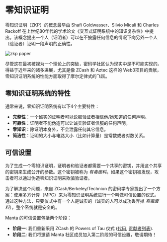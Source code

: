 # 零知识证明

零知识证明（ZKP）的概念最早由 Shafi Goldwasser、Silvio Micali 和 Charles Rackoff 在上世纪80年代的学术论文《交互式证明系统中的知识复杂性》中提出。该概念提出一个人（证明者）可以在不披露任何信息的情况下向另外一个人（验证者）证明一段声明的正确性。

 ![zkp paper](../../../../../docs/concepts/resources/zkp-paper.png)

尽管这在最初被视为一个理论上的突破，密码学社区认为现实中是不可能实现的。得益于近年来的诸多进展，尤其是像 ZCash 和 Aztec 这样的 Web3项目的贡献，零知识证明系统的性能方面取得了摩尔定律式的飞跃。 

## 零知识证明系统的特性

通常来说，零知识证明系统有以下4个主要特性：

* **完整性**：一个诚实的证明者可以说服验证者相信他/她知道的任何声明。
* **可靠性**：证明者不能伪造可以让诚实验证者信服的任何声明。
* **零知识**：除证明本身外，不会泄露任何其它信息。
* **简洁性**：证明的大小与电路大小（比如计算量）是常数或者对数关系。

## 可信设置

为了生成一个零知识证明，证明者和验证者都需要一个共享的密钥，并用这个共享的密钥来生成公开的参数。这个密钥被称为 *有毒废料*。如果这个密钥被发现，攻击者可以通过伪造零知识证明来欺骗验证者。

为了解决这个问题，来自 ZCash/Berkeley/Technion 的密码学专家提出了一个方案：使用多方计算（MPC）来为零知识证明系统进行一个叫做可信设置的仪式。通过这种方法，只要仪式中有一个人是诚实的（诚实的人可以成功丢弃掉 *有毒废料*），整个系统就是安全的。

Manta 的可信设置包括两个阶段：
* **阶段一**: 我们重新采用 ZCash 的 Powers of Tau 仪式 ([代码](https://github.com/ebfull/powersoftau), [贡献者列表](https://github.com/zcash-hackworks/sapling-mpc/wiki)). 
* **阶段二**: 我们将邀请 Manta 社区成员加入第二阶段的可信设置，敬请期待！

